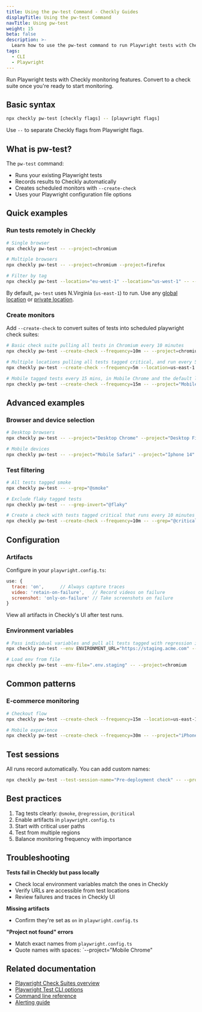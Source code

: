 ```yaml
---
title: Using the pw-test Command - Checkly Guides
displayTitle: Using the pw-test Command
navTitle: Using pw-test
weight: 15
beta: false
description: >-
  Learn how to use the pw-test command to run Playwright tests with Checkly monitoring. Convert your existing Playwright tests into scheduled monitors with a single command.
tags:
  - CLI
  - Playwright
---
```


Run Playwright tests with Checkly monitoring features. Convert to a check suite once you're ready to start monitoring.

## Basic syntax

```bash
npx checkly pw-test [checkly flags] -- [playwright flags]
```

Use `--` to separate Checkly flags from Playwright flags.

## What is pw-test?

The `pw-test` command:
- Runs your existing Playwright tests
- Records results to Checkly automatically
- Creates scheduled monitors with `--create-check`
- Uses your Playwright configuration file options

## Quick examples

### Run tests remotely in Checkly


```bash
# Single browser
npx checkly pw-test -- --project=chromium

# Multiple browsers
npx checkly pw-test -- --project=chromium --project=firefox

# Filter by tag
npx checkly pw-test --location="eu-west-1" --location="us-west-1" -- --grep="@smoke"
```

By default, `pw-test` uses N.Virginia (`us-east-1`) to run. Use any [global location](/docs/monitoring/global-locations/) or [private location](/docs/private-locations/).

### Create monitors

Add `--create-check` to convert suites of tests into scheduled playwright check suites:

```bash
# Basic check suite pulling all tests in Chromium every 10 minutes
npx checkly pw-test --create-check --frequency=10m -- --project=chromium

# Multiple locations pulling all tests tagged critical, and run every 5 minutes
npx checkly pw-test --create-check --frequency=5m --location=us-east-1 --location=eu-west-1 -- --grep="@critical"

# Mobile tagged tests every 15 mins, in Mobile Chrome and the default location.
npx checkly pw-test --create-check --frequency=15m -- --project="Mobile Chrome" --grep="@mobile"
```

## Advanced examples

### Browser and device selection

```bash
# Desktop browsers
npx checkly pw-test -- --project="Desktop Chrome" --project="Desktop Firefox"

# Mobile devices
npx checkly pw-test -- --project="Mobile Safari" --project="Iphone 14"
```

### Test filtering

```bash
# All tests tagged smoke
npx checkly pw-test -- --grep="@smoke"

# Exclude flaky tagged tests
npx checkly pw-test -- --grep-invert="@flaky"

# Create a check with tests tagged critical that runs every 10 minutes
npx checkly pw-test --create-check --frequency=10m -- --grep="@critical"
```

## Configuration

### Artifacts

Configure in your `playwright.config.ts`:

```javascript
use: {
  trace: 'on',      // Always capture traces
  video: 'retain-on-failure',   // Record videos on failure
  screenshot: 'only-on-failure' // Take screenshots on failure
}
```

View all artifacts in Checkly's UI after test runs.

### Environment variables

```bash
# Pass individual variables and pull all tests tagged with regression into a check suite
npx checkly pw-test --env ENVIRONMENT_URL="https://staging.acme.com" -- --grep="@regression"

# Load env from file
npx checkly pw-test --env-file=".env.staging" -- --project=chromium
```

## Common patterns

### E-commerce monitoring
```bash
# Checkout flow
npx checkly pw-test --create-check --frequency=15m --location=us-east-1 -- --project="Desktop Chrome" --grep="checkout"

# Mobile experience
npx checkly pw-test --create-check --frequency=30m -- --project="iPhone-13" --grep="@mobile-critical"
```

## Test sessions

All runs record automatically. You can add custom names:

```bash
npx checkly pw-test --test-session-name="Pre-deployment check" -- --project=chromium
```

## Best practices

1. Tag tests clearly: `@smoke`, `@regression`, `@critical`
2. Enable artifacts in `playwright.config.ts`
3. Start with critical user paths
4. Test from multiple regions
5. Balance monitoring frequency with importance

## Troubleshooting

**Tests fail in Checkly but pass locally**
- Check local environment variables match the ones in Checkly
- Verify URLs are accessible from test locations
- Review failures and traces in Checkly UI

**Missing artifacts**
- Confirm they're set as `on` in `playwright.config.ts`

**"Project not found" errors**
- Match exact names from `playwright.config.ts`
- Quote names with spaces: `--project="Mobile Chrome"

## Related documentation

- [Playwright Check Suites overview](/docs/playwright-checks/)
- [Playwright Test CLI options](https://playwright.dev/docs/test-cli)
- [Command line reference](/docs/cli/command-line-reference/)
- [Alerting guide](/docs/alerting/)